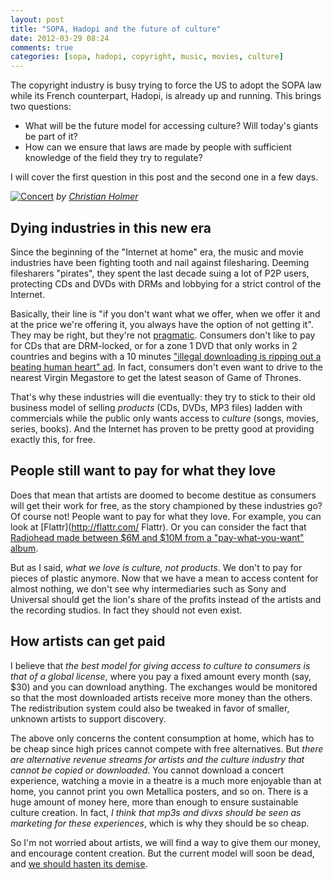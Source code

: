 ```yaml
---
layout: post
title: "SOPA, Hadopi and the future of culture"
date: 2012-03-29 08:24
comments: true
categories: [sopa, hadopi, copyright, music, movies, culture]
---
```


The copyright industry is busy trying to force the US to adopt the SOPA
law while its French counterpart, Hadopi, is already up and
running. This brings two questions:

* What will be the future model for accessing culture? Will today's
  giants be part of it?
* How can we ensure that laws are made by people with sufficient
  knowledge of the field they try to regulate?

I will cover the first question in this post and the second one in a few
days.


[![Concert](http://farm3.staticflickr.com/2608/3697785107_579dac8a0f_n.jpg)](http://www.flickr.com/photos/27539822@N05/3697785107/)
*by [Christian Holmer](http://www.christianholmer.com/ "Author")*  


## Dying industries in this new era
Since the beginning of the "Internet at home" era, the music and movie
industries have been fighting tooth and nail against filesharing.
Deeming filesharers "pirates", they spent the last decade suing a lot of
P2P users, protecting CDs and DVDs with DRMs and lobbying for a strict control of
the Internet.  

Basically, their line is "if you don't want what we
offer, when we offer it and at the price we're offering it, you always have
the option of not getting it". They may be right, but they're not [pragmatic](http://www.marco.org/2012/02/25/right-vs-pragmatic "pragmatic"). Consumers don't like to pay for CDs that are DRM-locked, or for a zone 1 DVD that only works in 2 countries and begins with a 10 minutes ["illegal downloading is ripping out a beating human heart" ad](http://www.youtube.com/watch?v=OWPfcEOr2Yg "Bender piracy warning"). In fact, consumers don't even want to drive to the nearest Virgin Megastore to get the latest season of Game of Thrones.  

That's why these industries will die eventually: they try to stick to
their old business model of selling *products* (CDs, DVDs, MP3 files) ladden with commercials while the public only
wants access to *culture* (songs, movies, series, books). And the Internet has proven
to be pretty good at providing exactly this, for free.


## People still want to pay for what they love
Does that mean that artists are doomed to become destitue as consumers
will get their work for free, as the story championed by these
industries go? Of course not! People want to pay for what they love.
For example, you can look at [Flattr](http://flattr.com/ Flattr). Or you
can consider the fact that [Radiohead made between $6M and $10M from a
"pay-what-you-want" album](http://www.wired.com/listening_post/2007/10/estimates-radio/ "Radiohead").  

But as I said, *what we love is culture, not products*. We don't to pay
for pieces of plastic anymore. Now that we have a mean to access content
for almost nothing, we don't see why intermediaries such as Sony and
Universal should get the lion's share of the profits instead of the
artists and the recording studios. In fact they should not even exist.


## How artists can get paid
I believe that *the best model for giving access to culture to consumers
is that of a global license*, where you pay a fixed amount every month
(say, $30) and you can download anything. The exchanges would be
monitored so that the most downloaded artists receive more money than
the others. The redistribution system could also be tweaked in favor of
smaller, unknown artists to support discovery.  

The above only concerns the content consumption at home, which has to be
cheap since high prices cannot compete with free alternatives. But *there
are alternative revenue streams for artists and the culture industry that cannot be copied or downloaded*. You cannot download a concert
experience, watching a movie in a theatre is a much more enjoyable than at home, you cannot print you own Metallica posters, and
so on. There is a huge amount of money here, more than enough to ensure
sustainable culture creation. In fact, *I think that mp3s and divxs
should be seen as marketing for these experiences*, which is why they
should be so cheap.  

So I'm not worried about artists, we will find a way to give them our
money, and encourage content creation. But the current model will soon
be dead, and [we should hasten its demise](http://ycombinator.com/rfs9.html "we should hasten its demise").


